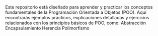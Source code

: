 Este repositorio está diseñado para aprender y practicar los conceptos fundamentales de la Programación Orientada a Objetos (POO). Aquí encontrarás ejemplos prácticos, explicaciones detalladas y ejercicios relacionados con los principios básicos de POO, como: 
Abstracción
Encapsulamiento
Herencia
Polimorfismo
